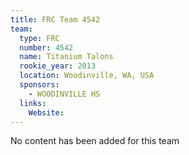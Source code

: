 ```yaml
---
title: FRC Team 4542
team:
  type: FRC
  number: 4542
  name: Titanium Talons
  rookie_year: 2013
  location: Woodinville, WA, USA
  sponsors:
    - WOODINVILLE HS
  links:
    Website: 
---
```

No content has been added for this team